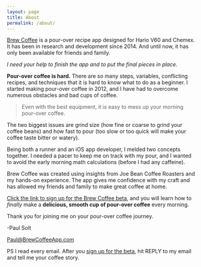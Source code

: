 ```yaml
---
layout: page
title: About
permalink: /about/
---
```



[Brew Coffee](https://signup.brewcoffeeapp.com) is a pour-over recipe app designed for Hario V60 and Chemex. It has been in research and development since 2014. And until now, it has only been available for friends and family.

*I need your help to finish the app and to put the final pieces in place.*

**Pour-over coffee is hard.** There are so many steps, variables, conflicting recipes, and techniques that it is hard to know what to do as a beginner. I started making pour-over coffee in 2012, and I have had to overcome numerous obstacles and bad cups of coffee.

> Even with the best equipment, it is easy to mess up your morning pour-over coffee.

The two biggest issues are grind size (how fine or coarse to grind your coffee beans) and how fast to pour (too slow or too quick will make your coffee taste bitter or watery).

Being both a runner and an iOS app developer, I melded two concepts together. I needed a pacer to keep me on track with my pour, and I wanted to avoid the early morning math calculations (before I had any caffeine).

Brew Coffee was created using insights from Joe Bean Coffee Roasters and my hands-on experience. The app gives me confidence with my craft and has allowed my friends and family to make great coffee at home.

[Click the link to sign up for the Brew Coffee beta](https://signup.brewcoffeeapp.com), and you will learn how to *finally* make a **delicious, smooth cup of pour-over coffee** every morning.

Thank you for joining me on your pour-over coffee journey. 

-Paul Solt

[Paul@BrewCoffeeApp.com](mailto:Paul@BrewCoffeeApp.com)

PS I read every email. After you [sign up for the beta](https://signup.brewcoffeeapp.com), hit REPLY to my email and tell me your coffee story.